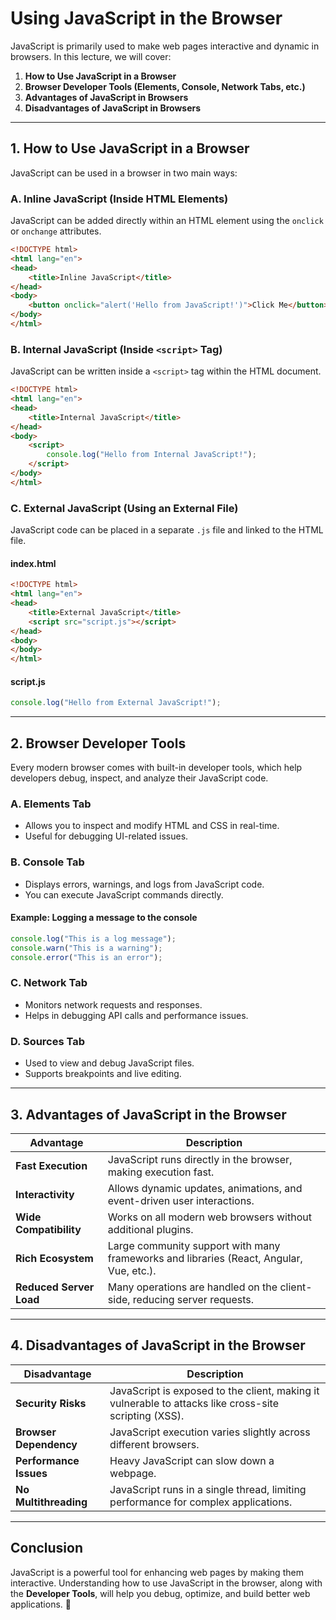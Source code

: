 # **Using JavaScript in the Browser**

JavaScript is primarily used to make web pages interactive and dynamic in browsers. In this lecture, we will cover:

1. **How to Use JavaScript in a Browser**
2. **Browser Developer Tools (Elements, Console, Network Tabs, etc.)**
3. **Advantages of JavaScript in Browsers**
4. **Disadvantages of JavaScript in Browsers**

---

## **1. How to Use JavaScript in a Browser**

JavaScript can be used in a browser in two main ways:

### **A. Inline JavaScript (Inside HTML Elements)**

JavaScript can be added directly within an HTML element using the `onclick` or `onchange` attributes.

```html
<!DOCTYPE html>
<html lang="en">
<head>
    <title>Inline JavaScript</title>
</head>
<body>
    <button onclick="alert('Hello from JavaScript!')">Click Me</button>
</body>
</html>
```

### **B. Internal JavaScript (Inside ****`<script>`**** Tag)**

JavaScript can be written inside a `<script>` tag within the HTML document.

```html
<!DOCTYPE html>
<html lang="en">
<head>
    <title>Internal JavaScript</title>
</head>
<body>
    <script>
        console.log("Hello from Internal JavaScript!");
    </script>
</body>
</html>
```

### **C. External JavaScript (Using an External File)**

JavaScript code can be placed in a separate `.js` file and linked to the HTML file.

#### **index.html**

```html
<!DOCTYPE html>
<html lang="en">
<head>
    <title>External JavaScript</title>
    <script src="script.js"></script>
</head>
<body>
</body>
</html>
```

#### **script.js**

```javascript
console.log("Hello from External JavaScript!");
```

---

## **2. Browser Developer Tools**

Every modern browser comes with built-in developer tools, which help developers debug, inspect, and analyze their JavaScript code.

### **A. Elements Tab**

- Allows you to inspect and modify HTML and CSS in real-time.
- Useful for debugging UI-related issues.

### **B. Console Tab**

- Displays errors, warnings, and logs from JavaScript code.
- You can execute JavaScript commands directly.

#### **Example: Logging a message to the console**

```javascript
console.log("This is a log message");
console.warn("This is a warning");
console.error("This is an error");
```

### **C. Network Tab**

- Monitors network requests and responses.
- Helps in debugging API calls and performance issues.

### **D. Sources Tab**

- Used to view and debug JavaScript files.
- Supports breakpoints and live editing.

---

## **3. Advantages of JavaScript in the Browser**

| Advantage               | Description                                                                             |
| ----------------------- | --------------------------------------------------------------------------------------- |
| **Fast Execution**      | JavaScript runs directly in the browser, making execution fast.                         |
| **Interactivity**       | Allows dynamic updates, animations, and event-driven user interactions.                 |
| **Wide Compatibility**  | Works on all modern web browsers without additional plugins.                            |
| **Rich Ecosystem**      | Large community support with many frameworks and libraries (React, Angular, Vue, etc.). |
| **Reduced Server Load** | Many operations are handled on the client-side, reducing server requests.               |

---

## **4. Disadvantages of JavaScript in the Browser**

| Disadvantage           | Description                                                                                           |
| ---------------------- | ----------------------------------------------------------------------------------------------------- |
| **Security Risks**     | JavaScript is exposed to the client, making it vulnerable to attacks like cross-site scripting (XSS). |
| **Browser Dependency** | JavaScript execution varies slightly across different browsers.                                       |
| **Performance Issues** | Heavy JavaScript can slow down a webpage.                                                             |
| **No Multithreading**  | JavaScript runs in a single thread, limiting performance for complex applications.                    |

---

## **Conclusion**

JavaScript is a powerful tool for enhancing web pages by making them interactive. Understanding how to use JavaScript in the browser, along with the **Developer Tools**, will help you debug, optimize, and build better web applications. 🚀


